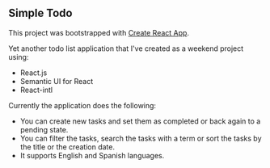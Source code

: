 ## Simple Todo

This project was bootstrapped with [Create React App](https://github.com/facebookincubator/create-react-app).

Yet another todo list application that I've created as a weekend project using:

- React.js
- Semantic UI for React
- React-intl

Currently the application does the following:

- You can create new tasks and set them as completed or back again to a pending state.
- You can filter the tasks, search the tasks with a term or sort the tasks by the title or the creation date.
- It supports English and Spanish languages.
